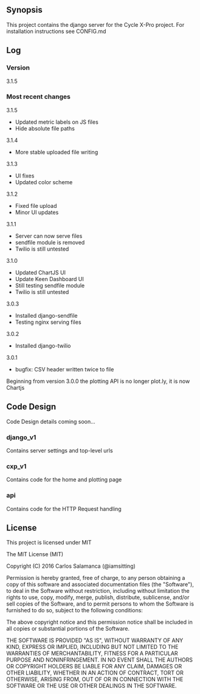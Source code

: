 ## Synopsis

This project contains the django server for the Cycle X-Pro project. For installation instructions see CONFIG.md

## Log

### Version

3.1.5

### Most recent changes

3.1.5
- Updated metric labels on JS files
- Hide absolute file paths

3.1.4
- More stable uploaded file writing

3.1.3
- UI fixes
- Updated color scheme

3.1.2
- Fixed file upload
- Minor UI updates

3.1.1
- Server can now serve files
- sendfile module is removed
- Twilio is still untested

3.1.0
- Updated ChartJS UI
- Update Keen Dashboard UI
- Still testing sendfile module
- Twilio is still untested

3.0.3
- Installed django-sendfile
- Testing nginx serving files

3.0.2
- Installed django-twilio 

3.0.1
- bugfix: CSV header written twice to file

Beginning from version 3.0.0 the plotting API is no longer plot.ly, it is now Chartjs

## Code Design

Code Design details coming soon...

### django_v1

Contains server settings and top-level urls

### cxp_v1

Contains code for the home and plotting  page

### api

Contains code for the HTTP Request handling 

## License

This project is licensed under MIT

The MIT License (MIT)

Copyright (C) 2016 Carlos Salamanca (@iamsitting)

Permission is hereby granted, free of charge, to any person obtaining a copy of this software and associated documentation files (the "Software"), to deal in the Software without restriction, including without limitation the rights to use, copy, modify, merge, publish, distribute, sublicense, and/or sell copies of the Software, and to permit persons to whom the Software is furnished to do so, subject to the following conditions:

The above copyright notice and this permission notice shall be included in all copies or substantial portions of the Software.

THE SOFTWARE IS PROVIDED "AS IS", WITHOUT WARRANTY OF ANY KIND, EXPRESS OR IMPLIED, INCLUDING BUT NOT LIMITED TO THE WARRANTIES OF MERCHANTABILITY, FITNESS FOR A PARTICULAR PURPOSE AND NONINFRINGEMENT. IN NO EVENT SHALL THE AUTHORS OR COPYRIGHT HOLDERS BE LIABLE FOR ANY CLAIM, DAMAGES OR OTHER LIABILITY, WHETHER IN AN ACTION OF CONTRACT, TORT OR OTHERWISE, ARISING FROM, OUT OF OR IN CONNECTION WITH THE SOFTWARE OR THE USE OR OTHER DEALINGS IN THE SOFTWARE.

